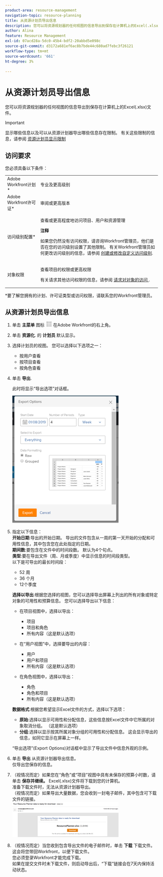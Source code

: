 ```yaml
---
product-area: resource-management
navigation-topic: resource-planning
title: 从资源计划员导出信息
description: 您可以将资源规划器的任何视图的信息导出到保存在计算机上的Excel(.xlsx)文件。
author: Alina
feature: Resource Management
exl-id: 07acd28a-5dc0-45b4-bdf2-20abbd5e098c
source-git-commit: d3172a681ef6ac8b7bde44c680ad7febc3f26121
workflow-type: tm+mt
source-wordcount: '661'
ht-degree: 3%

---
```


# 从资源计划员导出信息

您可以将资源规划器的任何视图的信息导出到保存在计算机上的Excel(.xlsx)文件。

>[!IMPORTANT]
>
>显示哪些信息以及可以从资源计划器导出哪些信息存在限制。 有关这些限制的信息，请参阅 [资源计划员显示限制](../../resource-mgmt/resource-planning/resource-planner-display-limitations.md)

## 访问要求

您必须具备以下条件：

<table style="table-layout:auto"> 
 <col> 
 <col> 
 <tbody> 
  <tr> 
   <td role="rowheader">Adobe Workfront计划*</td> 
   <td> <p>专业及更高级别</p> </td> 
  </tr> 
  <tr> 
   <td role="rowheader">Adobe Workfront许可证*</td> 
   <td> <p>审阅或更高版本 <!--
      <MadCap:conditionalText data-mc-conditions="QuicksilverOrClassic.Draft mode">
       (this seems to be the case in NWE only, not classic. Waiting on Vazgen's response for this)
      </MadCap:conditionalText>
     --></p> </td> 
  </tr> 
  <tr> 
   <td role="rowheader">访问级别配置*</td> 
   <td> <p>查看或更高程度地访问项目、用户和资源管理</p> <p><b>注释</b>

如果您仍然没有访问权限，请咨询Workfront管理员，他们是否在您的访问级别设置了其他限制。 有关Workfront管理员如何更改访问级别的信息，请参阅 <a href="../../administration-and-setup/add-users/configure-and-grant-access/create-modify-access-levels.md" class="MCXref xref">创建或修改自定义访问级别</a>.</p> </td>
</tr> 
  <tr> 
   <td role="rowheader">对象权限</td> 
   <td> <p>查看项目的权限或更高权限</p> <p>有关请求其他访问权限的信息，请参阅 <a href="../../workfront-basics/grant-and-request-access-to-objects/request-access.md" class="MCXref xref">请求对对象的访问 </a>.</p> </td> 
  </tr> 
 </tbody> 
</table>

&#42;要了解您拥有的计划、许可证类型或访问权限，请联系您的Workfront管理员。

## 从资源计划员导出信息

1. 单击 **主菜单** 图标 ![](assets/main-menu-icon.png) 在Adobe Workfront的右上角。

1. 单击 **资源化**. 的 **计划员** 默认显示。

1. 选择计划员的视图。 您可以选择以下选项之一：

   * 按用户查看
   * 按项目查看
   * 按角色查看

1. 单击 **导出**.

   此时将显示“导出选项”对话框。

   ![](assets/rp-export-options-box-350x421.png)

1. 指定以下信息：\
   **开始日期**:导出的开始日期。 导出的文件包含从一周的第一天开始的分配和可用性信息，其中包含您在此处指定的日期。\
   **期间数**:要包含在文件中的时间段数。 默认为4个句点。\
   **类型**:要在导出文件（周、月或季度）中显示信息的时间段类型。\
   以下是可导出的最长时间段：

   * 52 周
   * 36 个月
   * 12个季度

   **选择以导出**:根据您选择的视图，您可以选择导出屏幕上列出的所有对象或特定对象的可用性和预算信息。
您可以选择导出以下信息：

   * 在项目视图中，选择以导出：

      * 项目
      * 项目和角色
      * 所有内容（这是默认选项）
   * 在“用户视图”中，选择要导出的内容：

      * 用户
      * 用户和项目
      * 所有内容（这是默认选项）
   * 在角色视图中，选择以导出：

      * 角色
      * 角色和项目
      * 所有内容（这是默认选项）

   **数据格式**:根据您希望显示Excel文件的方式，选择以下选项：

   * **原始**:选择以显示可用性和分配信息，这些信息按Excel文件中它所属的对象取消分组。 （这是默认选项）
   * **分组**:选择以显示按其所属对象分组的可用性和分配信息。 这会显示导出的信息，如同它显示在屏幕上一样。

   “导出选项”(Export Options)对话框中显示了导出文件中信息外观的示例。

1. 单击 **导出** 从资源计划器导出信息。\
   仅导出您保存的信息。

1. （视情况而定）如果您在“角色”或“项目”视图中具有未保存的预算小时数，请单击 **保存并继续。**
Excel(.xlsx)文件将下载到您的计算机。
\
   准备下载文件时，无法从资源计划器导出。\
   （视情况而定）如果导出大量数据，您会收到一封电子邮件，其中包含可下载文件的链接。\
   ![RP_eamil_with_exported_planner_attached.png](assets/rp-eamil-with-exported-planner-attached-350x116.png)

1. （视情况而定）当您收到包含导出文件的电子邮件时，单击 **下载** 下载文件。\
   这会将您带回Workfront，以便下载文件。\
   您必须登录Workfront才能完成下载。\
   如果在提交文件时未下载文件，则启动导出后，“下载”链接会在7天内保持活动状态。
